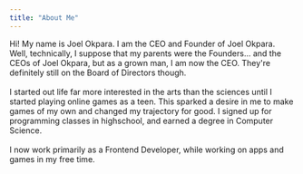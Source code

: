 ```yaml
---
title: "About Me"
---
```


Hi! My name is Joel Okpara. I am the CEO and Founder of Joel Okpara. Well, technically, I suppose that my parents were the Founders... and the CEOs of Joel Okpara, but as a grown man, I am now the CEO. They're definitely still on the Board of Directors though.  
\
I started out life far more interested in the arts than the sciences until I started playing online games as a teen. This sparked a desire in me to make games of my own and changed my trajectory for good. I signed up for programming classes in highschool, and earned a degree in Computer Science.\
\
I now work primarily as a Frontend Developer, while working on apps and games in my free time.